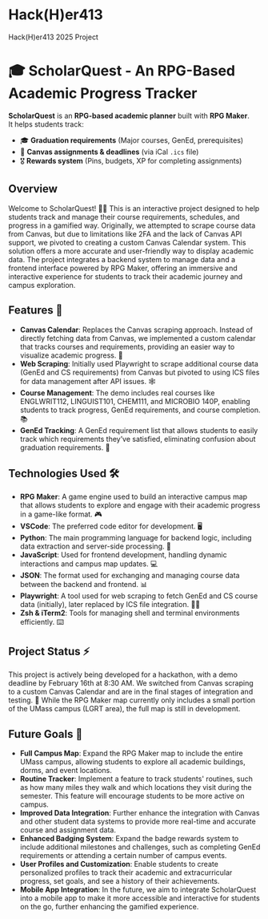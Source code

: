 # Hack(H)er413
Hack(H)er413 2025 Project

# 🎓 ScholarQuest - An RPG-Based Academic Progress Tracker 

**ScholarQuest** is an **RPG-based academic planner** built with **RPG Maker**.  
It helps students track:
- 🎓 **Graduation requirements** (Major courses, GenEd, prerequisites)
- 📅 **Canvas assignments & deadlines** (via iCal `.ics` file)
- 🎖️ **Rewards system** (Pins, budgets, XP for completing assignments)

## Overview
Welcome to ScholarQuest! 🏫✨ This is an interactive project designed to help students track and manage their course requirements, schedules, and progress in a gamified way. Originally, we attempted to scrape course data from Canvas, but due to limitations like 2FA and the lack of Canvas API support, we pivoted to creating a custom Canvas Calendar system. This solution offers a more accurate and user-friendly way to display academic data. The project integrates a backend system to manage data and a frontend interface powered by RPG Maker, offering an immersive and interactive experience for students to track their academic journey and campus exploration.

## Features 🚀
- **Canvas Calendar**: Replaces the Canvas scraping approach. Instead of directly fetching data from Canvas, we implemented a custom calendar that tracks courses and requirements, providing an easier way to visualize academic progress. 📅
- **Web Scraping**: Initially used Playwright to scrape additional course data (GenEd and CS requirements) from Canvas but pivoted to using ICS files for data management after API issues. 🕸️
- **Course Management**: The demo includes real courses like ENGLWRIT112, LINGUIST101, CHEM111, and MICROBIO 140P, enabling students to track progress, GenEd requirements, and course completion. 📚
- **GenEd Tracking**: A GenEd requirement list that allows students to easily track which requirements they’ve satisfied, eliminating confusion about graduation requirements. 📜

## Technologies Used 🛠️
- **RPG Maker**: A game engine used to build an interactive campus map that allows students to explore and engage with their academic progress in a game-like format. 🎮
- **VSCode**: The preferred code editor for development. 🖥️
- **Python**: The main programming language for backend logic, including data extraction and server-side processing. 🐍
- **JavaScript**: Used for frontend development, handling dynamic interactions and campus map updates. 💻
- **JSON**: The format used for exchanging and managing course data between the backend and frontend. 📊
- **Playwright**: A tool used for web scraping to fetch GenEd and CS course data (initially), later replaced by ICS file integration. 🕵️‍♂️
- **Zsh & iTerm2**: Tools for managing shell and terminal environments efficiently. ⌨️ 

## Project Status ⚡
This project is actively being developed for a hackathon, with a demo deadline by February 16th at 8:30 AM. We switched from Canvas scraping to a custom Canvas Calendar and are in the final stages of integration and testing. 🎯 While the RPG Maker map currently only includes a small portion of the UMass campus (LGRT area), the full map is still in development. 

## Future Goals 🚀
- **Full Campus Map**: Expand the RPG Maker map to include the entire UMass campus, allowing students to explore all academic buildings, dorms, and event locations.
- **Routine Tracker**: Implement a feature to track students' routines, such as how many miles they walk and which locations they visit during the semester. This feature will encourage students to be more active on campus.
- **Improved Data Integration**: Further enhance the integration with Canvas and other student data systems to provide more real-time and accurate course and assignment data.
- **Enhanced Badging System**: Expand the badge rewards system to include additional milestones and challenges, such as completing GenEd requirements or attending a certain number of campus events.
- **User Profiles and Customization**: Enable students to create personalized profiles to track their academic and extracurricular progress, set goals, and see a history of their achievements.
- **Mobile App Integration**: In the future, we aim to integrate ScholarQuest into a mobile app to make it more accessible and interactive for students on the go, further enhancing the gamified experience.


